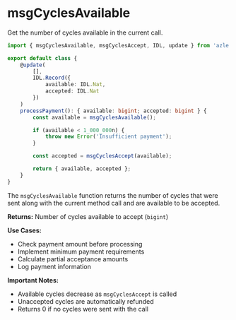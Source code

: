 # msgCyclesAvailable

Get the number of cycles available in the current call.

```typescript
import { msgCyclesAvailable, msgCyclesAccept, IDL, update } from 'azle';

export default class {
    @update(
        [],
        IDL.Record({
            available: IDL.Nat,
            accepted: IDL.Nat
        })
    )
    processPayment(): { available: bigint; accepted: bigint } {
        const available = msgCyclesAvailable();

        if (available < 1_000_000n) {
            throw new Error('Insufficient payment');
        }

        const accepted = msgCyclesAccept(available);

        return { available, accepted };
    }
}
```

The `msgCyclesAvailable` function returns the number of cycles that were sent along with the current method call and are available to be accepted.

**Returns:** Number of cycles available to accept (`bigint`)

**Use Cases:**

- Check payment amount before processing
- Implement minimum payment requirements
- Calculate partial acceptance amounts
- Log payment information

**Important Notes:**

- Available cycles decrease as `msgCyclesAccept` is called
- Unaccepted cycles are automatically refunded
- Returns 0 if no cycles were sent with the call
